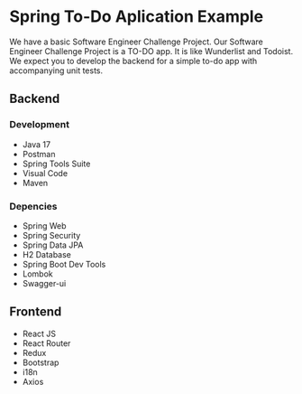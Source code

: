 # Spring To-Do Aplication Example

We have a basic Software Engineer Challenge Project.
Our Software Engineer Challenge Project is a TO-DO app. It is like Wunderlist and Todoist.
We expect you to develop the backend for a simple to-do app with accompanying unit tests.

## Backend 

### Development 
* Java 17
* Postman
* Spring Tools Suite
* Visual Code
* Maven


### Depencies
* Spring Web
* Spring Security
* Spring Data JPA
* H2 Database
* Spring Boot Dev Tools
* Lombok
* Swagger-ui

## Frontend

* React JS
* React Router
* Redux
* Bootstrap
* i18n
* Axios